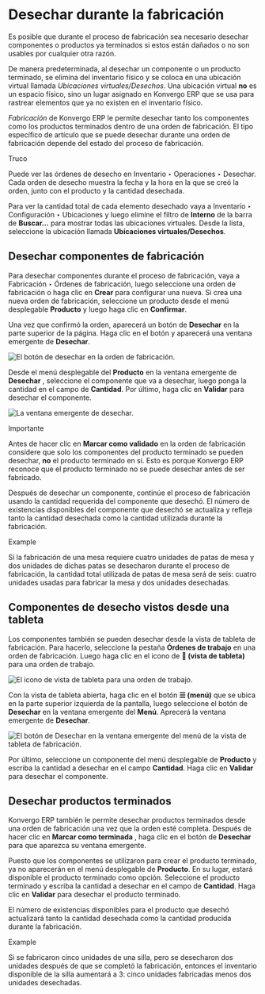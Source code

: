 # Desechar durante la fabricación

Es posible que durante el proceso de fabricación sea necesario desechar
componentes o productos ya terminados si estos están dañados o no son usables
por cualquier otra razón.

De manera predeterminada, al desechar un componente o un producto terminado,
se elimina del inventario físico y se coloca en una ubicación virtual llamada
_Ubicaciones virtuales/Desechos_. Una ubicación virtual **no** es un espacio
físico, sino un lugar asignado en Konvergo ERP que se usa para rastrear elementos que
ya no existen en el inventario físico.

_Fabricación_ de Konvergo ERP le permite desechar tanto los componentes como los
productos terminados dentro de una orden de fabricación. El tipo específico de
artículo que se puede desechar durante una orden de fabricación depende del
estado del proceso de fabricación.

<div class="alert alert-info">
<p class="alert-title">
Truco</p><p>Puede ver las órdenes de desecho en Inventario ‣ Operaciones ‣ Desechar. Cada orden de desecho muestra la fecha y la hora en la que se creó la orden, junto con el producto y la cantidad desechada.</p>
<p>Para ver la cantidad total de cada elemento desechado vaya a Inventario ‣ Configuración ‣ Ubicaciones y luego elimine el filtro de <b>Interno</b> de la barra de  <b>Buscar…</b> para mostrar todas las ubicaciones virtuales. Desde la lista, seleccione la ubicación llamada <b>Ubicaciones virtuales/Desechos</b>.</p>
</div>

## Desechar componentes de fabricación

Para desechar componentes durante el proceso de fabricación, vaya a
Fabricación ‣ Órdenes de fabricación, luego seleccione una orden de
fabricación o haga clic en **Crear** para configurar una nueva. Si crea una
nueva orden de fabricación, seleccione un producto desde el menú desplegable
**Producto** y luego haga clic en **Confirmar**.

Una vez que confirmó la orden, aparecerá un botón de **Desechar** en la parte
superior de la página. Haga clic en el botón y aparecerá una ventana emergente
de **Desechar**.

![El botón de desechar en la orden de fabricación.
](../../../../_images/scrap-button.png)

Desde el menú desplegable del **Producto** en la ventana emergente de
**Desechar** , seleccione el componente que va a desechar, luego ponga la
cantidad en el campo de **Cantidad**. Por último, haga clic en **Validar**
para desechar el componente.

![La ventana emergente de desechar. ](../../../../_images/scrap-pop-up1.png)
<div class="alert alert-warning">
<p class="alert-title">
Importante</p><p>Antes de hacer clic en <b>Marcar como validado</b> en la orden de fabricación considere que solo los componentes del producto terminado se pueden desechar, <b>no</b> el producto terminado en sí. Esto es porque Konvergo ERP reconoce que el producto terminado no se puede desechar antes de ser fabricado.</p>
</div>

Después de desechar un componente, continúe el proceso de fabricación usando
la cantidad requerida del componente que desechó. El número de existencias
disponibles del componente que desechó se actualiza y refleja tanto la
cantidad desechada como la cantidad utilizada durante la fabricación.

<div class="alert alert-success">
<p class="alert-title">
Example</p><p>Si la fabricación de una mesa requiere cuatro unidades de patas de mesa y dos unidades de dichas patas se desecharon durante el proceso de fabricación, la cantidad total utilizada de patas de mesa será de seis: cuatro unidades usadas para fabricar la mesa y dos unidades desechadas.</p>
</div>

## Componentes de desecho vistos desde una tableta

Los componentes también se pueden desechar desde la vista de tableta de
fabricación. Para hacerlo, seleccione la pestaña **Órdenes de trabajo** en una
orden de fabricación. Luego haga clic en el icono de **📱 (vista de tableta)**
para una orden de trabajo.

![El icono de vista de tableta para una orden de trabajo.
](../../../../_images/tablet-view-icon.png)

Con la vista de tableta abierta, haga clic en el botón **☰ (menú)** que se
ubica en la parte superior izquierda de la pantalla, luego seleccione el botón
de **Desechar** en la ventana emergente del **Menú**. Aprecerá la ventana
emergente de **Desechar**.

![El botón de Desechar en la ventana emergente del menú de la vista de tableta
de fabricación. ](../../../../_images/tablet-scrap-button.png)

Por último, seleccione un componente del menú desplegable de **Producto** y
escriba la cantidad a desechar en el campo **Cantidad**. Haga clic en
**Validar** para desechar el componente.

## Desechar productos terminados

Konvergo ERP también le permite desechar productos terminados desde una orden de
fabricación una vez que la orden esté completa. Después de hacer clic en
**Marcar como terminada** , haga clic en el botón de **Desechar** para que
aparezca su ventana emergente.

Puesto que los componentes se utilizaron para crear el producto terminado, ya
no aparecerán en el menú desplegable de **Producto**. En su lugar, estará
disponible el producto terminado como opción. Seleccione el producto terminado
y escriba la cantidad a desechar en el campo de **Cantidad**. Haga clic en
**Validar** para desechar el producto terminado.

El número de existencias disponibles para el producto que desechó actualizará
tanto la cantidad desechada como la cantidad producida durante la fabricación.

<div class="alert alert-success">
<p class="alert-title">
Example</p><p>Si se fabricaron cinco unidades de una silla, pero se desecharon dos unidades después de que se completó la fabricación, entonces el inventario disponible de la silla aumentará a 3: cinco unidades fabricadas menos dos unidades desechadas.</p>
</div>

